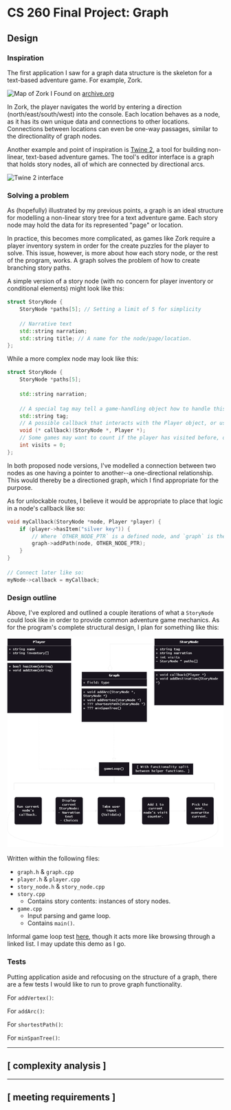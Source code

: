 # CS 260 Final Project: Graph

## Design

### Inspiration

The first application I saw for a graph data structure is the skeleton for a text-based adventure game. For example, Zork. 

![Map of Zork I](https://cdn.discordapp.com/attachments/799704269787496518/1113593127148716163/zork_map.png) 
Found on [archive.org](https://archive.org/details/zork-i-ii-iii-maps/)

In Zork, the player navigates the world by entering a direction (north/east/south/west) into the console. Each location behaves as a node, as it has its own unique data and connections to other locations. Connections between locations can even be one-way passages, similar to the directionality of graph nodes.

Another example and point of inspiration is [Twine 2](https://twinery.org/), a tool for building non-linear, text-based adventure games. The tool's editor interface is a graph that holds story nodes, all of which are connected by directional arcs.

![Twine 2 interface](https://cdn.discordapp.com/attachments/799704269787496518/1112636765300338728/twine2_example.jpg)


### Solving a problem

As (hopefully) illustrated by my previous points, a graph is an ideal structure for modelling a non-linear story tree for a text adventure game. Each story node may hold the data for its represented "page" or location. 

In practice, this becomes more complicated, as games like Zork require a player inventory system in order for the create puzzles for the player to solve. This issue, however, is more about how each story node, or the rest of the program, works. A graph solves the problem of how to create branching story paths.

A simple version of a story node (with no concern for player inventory or conditional elements) might look like this:
```cpp
struct StoryNode {
    StoryNode *paths[5]; // Setting a limit of 5 for simplicity

    // Narrative text
    std::string narration;
    std::string title; // A name for the node/page/location. 
};
```

While a more complex node may look like this:
```cpp
struct StoryNode {
    StoryNode *paths[5];

    std::string narration;
    
    // A special tag may tell a game-handling object how to handle this node. For example: "Start" or "End"
    std::string tag;
    // A possible callback that interacts with the Player object, or uses the Player object to modify itself.
    void (* callback)(StoryNode *, Player *);
    // Some games may want to count if the player has visited before, or how many times.
    int visits = 0; 
};
```

In both proposed node versions, I've modelled a connection between two nodes as one having a pointer to another--a one-directional relationship. This would thereby be a directioned graph, which I find appropriate for the purpose.

As for unlockable routes, I believe it would be appropriate to place that logic in a node's callback like so:
```cpp
void myCallback(StoryNode *node, Player *player) {
    if (player->hasItem("silver key")) {
        // Where `OTHER_NODE_PTR` is a defined node, and `graph` is the globally defined graph. (Or, possibly, a third parameter, we will see.)
        graph->addPath(node, OTHER_NODE_PTR);
    }
}

// Connect later like so:
myNode->callback = myCallback;
```


### Design outline

Above, I've explored and outlined a couple iterations of what a `StoryNode` could look like in order to provide common adventure game mechanics. As for the program's complete structural design, I plan for something like this:

![Tentative UML Design](uml_design.png)

Written within the following files:

- `graph.h` & `graph.cpp`
- `player.h` & `player.cpp`
- `story_node.h` & `story_node.cpp`
- `story.cpp`
    - Contains story contents: instances of story nodes.
- `game.cpp`
    - Input parsing and game loop.
    - Contains `main()`.

Informal game loop test [here](..\in_class\june1.cpp), though it acts more like browsing through a linked list. I may update this demo as I go.


### Tests

Putting application aside and refocusing on the structure of a graph, there are a few tests I would like to run to prove graph functionality.

For `addVertex()`:

For `addArc()`:

For `shortestPath()`:

For `minSpanTree()`:


---
## [ complexity analysis ]


---
## [ meeting requirements ]
